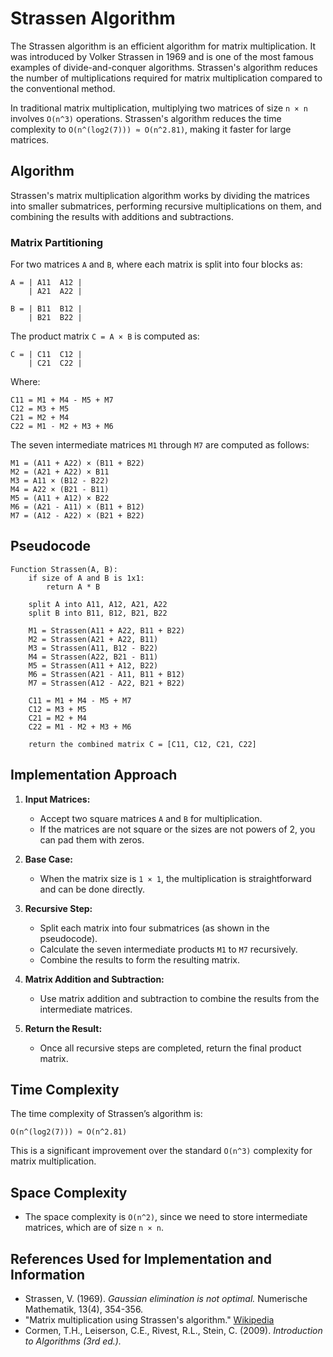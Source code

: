 # Strassen Algorithm

The Strassen algorithm is an efficient algorithm for matrix multiplication. It was introduced by Volker Strassen in 1969 and is one of the most famous examples of divide-and-conquer algorithms. Strassen's algorithm reduces the number of multiplications required for matrix multiplication compared to the conventional method.

In traditional matrix multiplication, multiplying two matrices of size `n × n` involves `O(n^3)` operations. Strassen's algorithm reduces the time complexity to `O(n^(log2(7))) ≈ O(n^2.81)`, making it faster for large matrices.

## Algorithm

Strassen's matrix multiplication algorithm works by dividing the matrices into smaller submatrices, performing recursive multiplications on them, and combining the results with additions and subtractions.

### Matrix Partitioning
For two matrices `A` and `B`, where each matrix is split into four blocks as:

```
A = | A11  A12 |
    | A21  A22 |

B = | B11  B12 |
    | B21  B22 |
```

The product matrix `C = A × B` is computed as:

```
C = | C11  C12 |
    | C21  C22 |
```

Where:
```
C11 = M1 + M4 - M5 + M7
C12 = M3 + M5
C21 = M2 + M4
C22 = M1 - M2 + M3 + M6
```

The seven intermediate matrices `M1` through `M7` are computed as follows:

```
M1 = (A11 + A22) × (B11 + B22)
M2 = (A21 + A22) × B11
M3 = A11 × (B12 - B22)
M4 = A22 × (B21 - B11)
M5 = (A11 + A12) × B22
M6 = (A21 - A11) × (B11 + B12)
M7 = (A12 - A22) × (B21 + B22)
```

## Pseudocode

```
Function Strassen(A, B):
    if size of A and B is 1x1:
        return A * B

    split A into A11, A12, A21, A22
    split B into B11, B12, B21, B22

    M1 = Strassen(A11 + A22, B11 + B22)
    M2 = Strassen(A21 + A22, B11)
    M3 = Strassen(A11, B12 - B22)
    M4 = Strassen(A22, B21 - B11)
    M5 = Strassen(A11 + A12, B22)
    M6 = Strassen(A21 - A11, B11 + B12)
    M7 = Strassen(A12 - A22, B21 + B22)

    C11 = M1 + M4 - M5 + M7
    C12 = M3 + M5
    C21 = M2 + M4
    C22 = M1 - M2 + M3 + M6

    return the combined matrix C = [C11, C12, C21, C22]
```

## Implementation Approach

1. **Input Matrices:**
   - Accept two square matrices `A` and `B` for multiplication.
   - If the matrices are not square or the sizes are not powers of 2, you can pad them with zeros.

2. **Base Case:**
   - When the matrix size is `1 × 1`, the multiplication is straightforward and can be done directly.

3. **Recursive Step:**
   - Split each matrix into four submatrices (as shown in the pseudocode).
   - Calculate the seven intermediate products `M1` to `M7` recursively.
   - Combine the results to form the resulting matrix.

4. **Matrix Addition and Subtraction:**
   - Use matrix addition and subtraction to combine the results from the intermediate matrices.

5. **Return the Result:**
   - Once all recursive steps are completed, return the final product matrix.

## Time Complexity

The time complexity of Strassen’s algorithm is:

```
O(n^(log2(7))) ≈ O(n^2.81)
```

This is a significant improvement over the standard `O(n^3)` complexity for matrix multiplication.

## Space Complexity

- The space complexity is `O(n^2)`, since we need to store intermediate matrices, which are of size `n × n`.

## References Used for Implementation and Information

- Strassen, V. (1969). *Gaussian elimination is not optimal.* Numerische Mathematik, 13(4), 354-356.
- "Matrix multiplication using Strassen's algorithm." [Wikipedia](https://en.wikipedia.org/wiki/Strassen_algorithm)
- Cormen, T.H., Leiserson, C.E., Rivest, R.L., Stein, C. (2009). *Introduction to Algorithms (3rd ed.).*